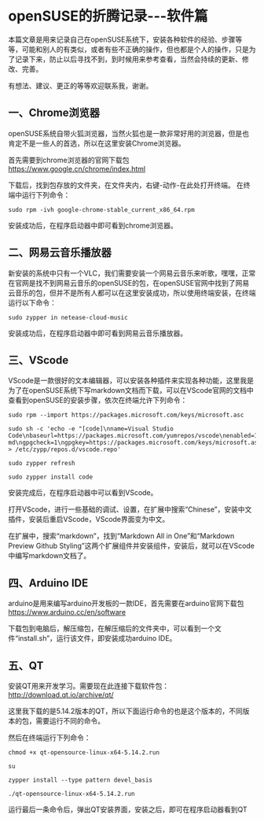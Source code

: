 # openSUSE的折腾记录---软件篇

本篇文章是用来记录自己在openSUSE系统下，安装各种软件的经验、步骤等等，可能和别人的有类似，或者有些不正确的操作，但也都是个人的操作，只是为了记录下来，防止以后寻找不到，到时候用来参考查看，当然会持续的更新、修改、完善。

有想法、建议、更正的等等欢迎联系我，谢谢。

## 一、Chrome浏览器

openSUSE系统自带火狐浏览器，当然火狐也是一款非常好用的浏览器，但是也肯定不是一些人的首选，所以在这里安装Chrome浏览器。

首先需要到chrome浏览器的官网下载包   https://www.google.cn/chrome/index.html

下载后，找到包存放的文件夹，在文件夹内，右键-动作-在此处打开终端。
在终端中运行下列命令：

    sudo rpm -ivh google-chrome-stable_current_x86_64.rpm

安装成功后，在程序启动器中即可看到chrome浏览器。

## 二、网易云音乐播放器

新安装的系统中只有一个VLC，我们需要安装一个网易云音乐来听歌，嘿嘿，正常在官网是找不到网易云音乐的openSUSE的包，在openSUSE官网中找到了网易云音乐的包，但并不是所有人都可以在这里安装成功，所以使用终端安装，在终端运行以下命令：

    sudo zypper in netease-cloud-music

安装成功后，在程序启动器中即可看到网易云音乐播放器。

## 三、VScode

VScode是一款很好的文本编辑器，可以安装各种插件来实现各种功能，这里我是为了在openSUSE系统下写markdown文档而下载，可以在VScode官网的文档中查看到openSUSE的安装步骤，依次在终端允许下列命令：

    sudo rpm --import https://packages.microsoft.com/keys/microsoft.asc
    
    sudo sh -c 'echo -e "[code]\nname=Visual Studio Code\nbaseurl=https://packages.microsoft.com/yumrepos/vscode\nenabled=1\ntype=rpm-md\ngpgcheck=1\ngpgkey=https://packages.microsoft.com/keys/microsoft.asc" > /etc/zypp/repos.d/vscode.repo'

    sudo zypper refresh

    sudo zypper install code

安装完成后，在程序启动器中可以看到VScode。

打开VScode，进行一些基础的调试、设置，在扩展中搜索“Chinese”，安装中文插件，安装后重启VScode，VScode界面变为中文。

在扩展中，搜索“markdown”，找到“Markdown All in One”和“Markdown Preview Github Styling”这两个扩展组件并安装组件，安装后，就可以在VScode中编写markdown文档了。

## 四、Arduino IDE

arduino是用来编写arduino开发板的一款IDE，首先需要在arduino官网下载包
https://www.arduino.cc/en/software

下载包到电脑后，解压缩包，在解压缩后的文件夹中，可以看到一个文件“install.sh”，运行该文件，即安装成功arduino IDE。

## 五、QT

安装QT用来开发学习。需要现在此连接下载软件包： http://download.qt.io/archive/qt/

这里我下载的是5.14.2版本的QT，所以下面运行命令的也是这个版本的，不同版本的包，需要运行不同的命令。

然后在终端运行下列命令：

    chmod +x qt-opensource-linux-x64-5.14.2.run

    su

    zypper install --type pattern devel_basis

    ./qt-opensource-linux-x64-5.14.2.run

运行最后一条命令后，弹出QT安装界面，安装之后，即可在程序启动器看到QT
